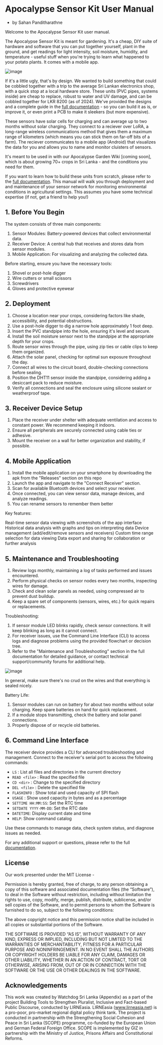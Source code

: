 # Apocalypse Sensor Kit User Manual
- by Sahan Panditharathne

Welcome to the Apocalypse Sensor Kit user manual. 

The Apocalypse Sensor Kit is meant for gardening. It's a cheap, DIY suite of hardware and software that you can put together yourself, plant in the ground, and get readings for light intensity, soil moisture, humidity, and temperature - useful stuff when you're trying to learn what happened to your potato plants. It comes with a mobile app. 

![image](https://github.com/user-attachments/assets/72c6c55a-3db3-462f-a3ab-a04a5d2e6a49)


If it's a little ugly, that's by design. We wanted to build something that could be cobbled together with a trip to the average Sri Lankan electronics shop, with a quick stop at a local hardware store. These units (PVC pipes, systems inside) are cheap to replace, robust to water and UV damage, and can be cobbled together for LKR 8200 (as of 2024). We've provided the designs and a complete guide in the [full documentation](https://github.com/team-watchdog/apocalypse-sensor-kit/wiki) - so you can build it as is, or improve it, or even print a PCB to make it sleekers (but more expensive). 

These sensors have solar cells for charging and can average up to two months without solar charging. They connect to a reciever over LoRA, a long-range wireless communications method that gives them a maximum range of kilometers (which means you can stick them on far-off bits of a farm). The reciever communicates to a mobile app (Android) that visualizes the data for you and allows you to name and monitor cluisters of sensors. 

It's meant to be used in with our Apocalypse Garden Wiki [coming soon], which is about growing 70+ crops in Sri Lanka - and the conditions you need for them. 

If you want to learn how to build these units from scratch, please refer to the [full documentation](https://github.com/team-watchdog/apocalypse-sensor-kit/wiki). This manual will walk you through deployment and and maintenance of your sensor network for monitoring environmental conditions in agricultural settings. This assumes you have some technical expertise (if not, get a friend to help you!) 


## 1. Before You Begin
   
The system consists of three main components:
1. Sensor Modules: Battery-powered devices that collect environmental data.
2. Receiver Device: A central hub that receives and stores data from sensor modules.
3. Mobile Application: For visualizing and analyzing the collected data.

Before starting, ensure you have the necessary tools:

1. Shovel or post-hole digger
2. Wire cutters or small scissors
3. Screwdrivers
4. Gloves and protective eyewear


## 2. Deployment

1. Choose a location near your crops, considering factors like shade, accessibility, and potential obstructions.
2. Use a post-hole digger to dig a narrow hole approximately 1 foot deep.
3. Insert the PVC standpipe into the hole, ensuring it's level and secure.
4. Install the soil moisture sensor next to the standpipe at the appropriate depth for your crops.
5. Route sensor wires through the pipe, using zip ties or cable clips to keep them organized.
6. Attach the solar panel, checking for optimal sun exposure throughout the day.
7. Connect all wires to the circuit board, double-checking connections before sealing.
8. Position the DHT11 sensor inside the standpipe, considering adding a desiccant pack to reduce moisture.
9. Verify all connections and seal the enclosure using silicone sealant or weatherproof tape.

## 3. Receiver Device Setup

1. Place the receiver under shelter with adequate ventilation and access to constant power. We recommend keeping it indoors.
2. Ensure all peripherals are securely connected using cable ties or adhesive.
3. Mount the receiver on a wall for better organization and stability, if possible.


## 4. Mobile Application

1. Install the mobile application on your smartphone by downloading the apk from the "Releases" section on this repo 
2. Launch the app and navigate to the "Connect Receiver" section.
3. Scan for available Bluetooth devices and select your receiver.
4. Once connected, you can view sensor data, manage devices, and analyze readings.
5. You can rename sensors to remember them better

Key features:

Real-time sensor data viewing with screenshots of the app interface
Historical data analysis with graphs and tips on interpreting data
Device management (add/edit/remove sensors and receivers)
Custom time range selection for data viewing
Data export and sharing for collaboration or further analysis


## 5. Maintenance and Troubleshooting

1. Review logs monthly, maintaining a log of tasks performed and issues encountered.
2. Perform physical checks on sensor nodes every two months, inspecting wires for damage.
3. Check and clean solar panels as needed, using compressed air to prevent dust buildup.
4. Keep a spare set of components (sensors, wires, etc.) for quick repairs or replacements.


Troubleshooting:

1. If sensor module LED blinks rapidly, check sensor connections. It will keep blinking as long as it cannot connect. 
2. For receiver issues, use the Command Line Interface (CLI) to access logs and diagnose problems using the provided flowchart or decision tree.
3. Refer to the "Maintenance and Troubleshooting" section in the full documentation for detailed guidance, or contact technical support/community forums for additional help.

![image](https://github.com/user-attachments/assets/87651747-5deb-4b42-b4e8-75cc6ae35c05)

In general, make sure there's no crud on the wires and that everything is sealed nicely.

Battery Life:

1. Sensor modules can run on battery for about two months without solar charging. Keep spare batteries on hand for quick replacement.
2. If a module stops transmitting, check the battery and solar panel connections.
3. Properly dispose of or recycle old batteries.


## 6. Command Line Interface

The receiver device provides a CLI for advanced troubleshooting and management. Connect to the receiver's serial port to access the following commands:

- `LS` : List all files and directories in the current directory
- `READ <file>` : Read the specified file
- `CD <dir>` : Change to the specified directory
- `DEL <file>`    : Delete the specified file
- `FLASHINFO` : Show total and used capacity of SPI flash
- `USAGE` : Show used capacity in bytes and as a percentage
- `SETTIME HH:MM:SS`: Set the RTC time
- `SETDATE YYYY-MM-DD`: Set the RTC date
- `DATETIME`: Display current date and time
- `HELP`: Show command catalog

Use these commands to manage data, check system status, and diagnose issues as needed.

For any additional support or questions, please refer to the full [documentation](https://github.com/team-watchdog/apocalypse-sensor-kit/wiki).

## License

Our work presented under the MIT License - 

Permission is hereby granted, free of charge, to any person obtaining a copy of this software and associated documentation files (the “Software”), to deal in the Software without restriction, including without limitation the rights to use, copy, modify, merge, publish, distribute, sublicense, and/or sell copies of the Software, and to permit persons to whom the Software is furnished to do so, subject to the following conditions:

The above copyright notice and this permission notice shall be included in all copies or substantial portions of the Software.

THE SOFTWARE IS PROVIDED “AS IS”, WITHOUT WARRANTY OF ANY KIND, EXPRESS OR IMPLIED, INCLUDING BUT NOT LIMITED TO THE WARRANTIES OF MERCHANTABILITY, FITNESS FOR A PARTICULAR PURPOSE AND NONINFRINGEMENT. IN NO EVENT SHALL THE AUTHORS OR COPYRIGHT HOLDERS BE LIABLE FOR ANY CLAIM, DAMAGES OR OTHER LIABILITY, WHETHER IN AN ACTION OF CONTRACT, TORT OR OTHERWISE, ARISING FROM, OUT OF OR IN CONNECTION WITH THE SOFTWARE OR THE USE OR OTHER DEALINGS IN THE SOFTWARE.

## Acknowledgements

This work was created by Watchdog Sri Lanka (Appendix) as a part of the project Building Tools to Strengthen Pluralist, Inclusive and Fact-based Public Discourse, conducted by LIRNEasia. LIRNEasia (www.lirneasia.net) is a pro-poor, pro-market regional digital policy think tank. The project is conducted in partnership with the Strengthening Social Cohesion and Peace in Sri Lanka (SCOPE) programme, co-funded by the European Union and German Federal Foreign Office. SCOPE is implemented by GIZ in partnership with the Ministry of Justice, Prisons Affairs and Constitutional Reforms.  

